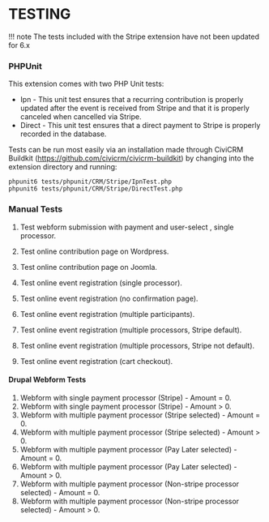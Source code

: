 # TESTING

!!! note
    The tests included with the Stripe extension have not been updated for 6.x

### PHPUnit
This extension comes with two PHP Unit tests:

 * Ipn - This unit test ensures that a recurring contribution is properly updated after the event is received from Stripe and that it is properly canceled when cancelled via Stripe.
 * Direct - This unit test ensures that a direct payment to Stripe is properly recorded in the database.

Tests can be run most easily via an installation made through CiviCRM Buildkit (https://github.com/civicrm/civicrm-buildkit) by changing into the extension directory and running:

    phpunit6 tests/phpunit/CRM/Stripe/IpnTest.php
    phpunit6 tests/phpunit/CRM/Stripe/DirectTest.php


### Manual Tests

1. Test webform submission with payment and user-select , single processor.

1. Test online contribution page on Wordpress.
1. Test online contribution page on Joomla.
1. Test online event registration (single processor).
1. Test online event registration (no confirmation page).
1. Test online event registration (multiple participants).
1. Test online event registration (multiple processors, Stripe default).
1. Test online event registration (multiple processors, Stripe not default).
1. Test online event registration (cart checkout).

#### Drupal Webform Tests

1. Webform with single payment processor (Stripe) - Amount = 0.
1. Webform with single payment processor (Stripe) - Amount > 0.
1. Webform with multiple payment processor (Stripe selected) - Amount = 0.
1. Webform with multiple payment processor (Stripe selected) - Amount > 0.
1. Webform with multiple payment processor (Pay Later selected) - Amount = 0.
1. Webform with multiple payment processor (Pay Later selected) - Amount > 0.
1. Webform with multiple payment processor (Non-stripe processor selected) - Amount = 0.
1. Webform with multiple payment processor (Non-stripe processor selected) - Amount > 0.
